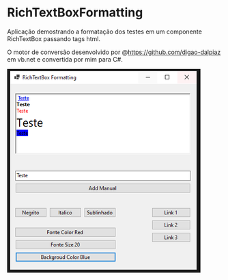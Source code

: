 # RichTextBoxFormatting

Aplicação demostrando a formatação dos testes em um componente RichTextBox passando tags html.

O motor de conversão desenvolvido por @https://github.com/digao-dalpiaz em vb.net e convertida por mim para C#.

![RichTextBoxFormatting](https://github.com/GiovaniDaSilva/RichTextBoxFormatting/blob/main/RichTextBoxFormatting.PNG)
